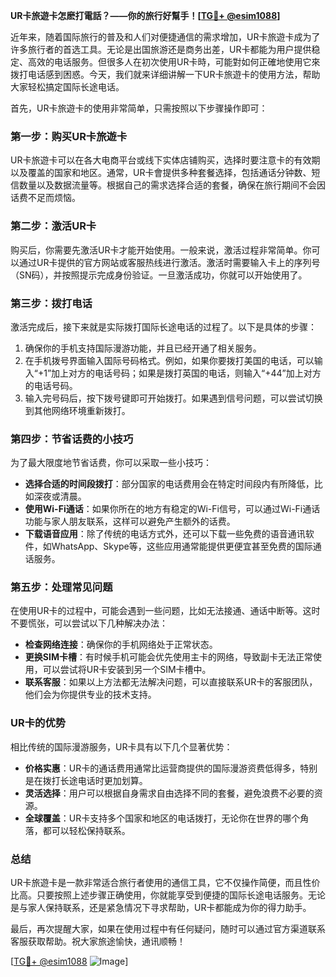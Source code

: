 **UR卡旅遊卡怎麽打電話？——你的旅行好幫手！[[TG💪+ @esim1088](https://t.me/s/esim1088)]**

近年来，随着国际旅行的普及和人们对便捷通信的需求增加，UR卡旅遊卡成为了许多旅行者的首选工具。无论是出国旅游还是商务出差，UR卡都能为用户提供稳定、高效的电话服务。但很多人在初次使用UR卡時，可能對如何正確地使用它來拨打电话感到困惑。今天，我们就来详细讲解一下UR卡旅遊卡的使用方法，帮助大家轻松搞定国际长途电话。

首先，UR卡旅遊卡的使用非常简单，只需按照以下步骤操作即可：

### **第一步：购买UR卡旅遊卡**
UR卡旅遊卡可以在各大电商平台或线下实体店铺购买，选择时要注意卡的有效期以及覆盖的国家和地区。通常，UR卡會提供多种套餐选择，包括通话分钟数、短信数量以及数据流量等。根据自己的需求选择合适的套餐，确保在旅行期间不会因话费不足而烦恼。

### **第二步：激活UR卡**
购买后，你需要先激活UR卡才能开始使用。一般来说，激活过程非常简单。你可以通过UR卡提供的官方网站或客服热线进行激活。激活时需要输入卡上的序列号（SN码），并按照提示完成身份验证。一旦激活成功，你就可以开始使用了。

### **第三步：拨打电话**
激活完成后，接下来就是实际拨打国际长途电话的过程了。以下是具体的步骤：
1. 确保你的手机支持国际漫游功能，并且已经开通了相关服务。
2. 在手机拨号界面输入国际号码格式。例如，如果你要拨打美国的电话，可以输入“+1”加上对方的电话号码；如果是拨打英国的电话，则输入“+44”加上对方的电话号码。
3. 输入完号码后，按下拨号键即可开始拨打。如果遇到信号问题，可以尝试切换到其他网络环境重新拨打。

### **第四步：节省话费的小技巧**
为了最大限度地节省话费，你可以采取一些小技巧：
- **选择合适的时间段拨打**：部分国家的电话费用会在特定时间段内有所降低，比如深夜或清晨。
- **使用Wi-Fi通话**：如果你所在的地方有稳定的Wi-Fi信号，可以通过Wi-Fi通话功能与家人朋友联系，这样可以避免产生额外的话费。
- **下载语音应用**：除了传统的电话方式外，还可以下载一些免费的语音通讯软件，如WhatsApp、Skype等，这些应用通常能提供更便宜甚至免费的国际通话服务。

### **第五步：处理常见问题**
在使用UR卡的过程中，可能会遇到一些问题，比如无法接通、通话中断等。这时不要慌张，可以尝试以下几种解决办法：
- **检查网络连接**：确保你的手机网络处于正常状态。
- **更换SIM卡槽**：有时候手机可能会优先使用主卡的网络，导致副卡无法正常使用，可以尝试将UR卡安装到另一个SIM卡槽中。
- **联系客服**：如果以上方法都无法解决问题，可以直接联系UR卡的客服团队，他们会为你提供专业的技术支持。

### **UR卡的优势**
相比传统的国际漫游服务，UR卡具有以下几个显著优势：
- **价格实惠**：UR卡的通话费用通常比运营商提供的国际漫游资费低得多，特别是在拨打长途电话时更加划算。
- **灵活选择**：用户可以根据自身需求自由选择不同的套餐，避免浪费不必要的资源。
- **全球覆盖**：UR卡支持多个国家和地区的电话拨打，无论你在世界的哪个角落，都可以轻松保持联系。

### **总结**
UR卡旅遊卡是一款非常适合旅行者使用的通信工具，它不仅操作简便，而且性价比高。只要按照上述步骤正确使用，你就能享受到便捷的国际长途电话服务。无论是与家人保持联系，还是紧急情况下寻求帮助，UR卡都能成为你的得力助手。

最后，再次提醒大家，如果在使用过程中有任何疑问，随时可以通过官方渠道联系客服获取帮助。祝大家旅途愉快，通讯顺畅！

[[TG💪+ @esim1088](https://t.me/s/esim1088) ![Image](https://i.postimg.cc/4NQfJmqS/Snipaste-2025-05-13-00-14-12.png)]